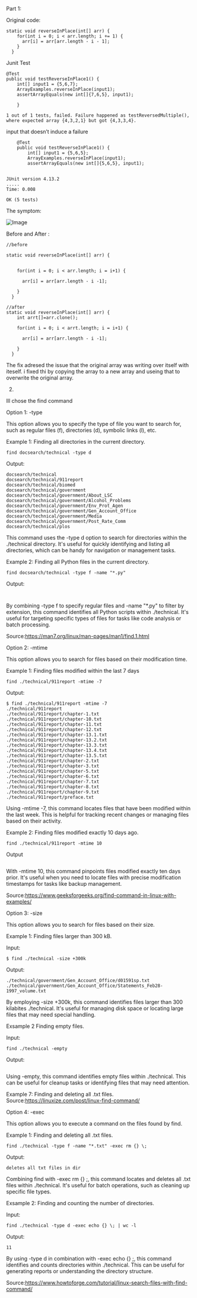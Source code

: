 
Part 1:

Original code:


```
static void reverseInPlace(int[] arr) {
    for(int i = 0; i < arr.length; i += 1) {
      arr[i] = arr[arr.length - i - 1];
    }
  }
```
Junit Test 
```
@Test 
public void testReverseInPlace1() {
    int[] input1 = {5,6,7};
    ArrayExamples.reverseInPlace(input1);
    assertArrayEquals(new int[]{7,6,5}, input1);
    
	}

1 out of 1 tests, failed. Failure happened as testReversedMultiple(), where expected array {4,3,2,1} but got {4,3,3,4}.

```

input that doesn’t induce a failure
```
    @Test 
    public void testReverseInPlace1() {
        int[] input1 = {5,6,5};
        ArrayExamples.reverseInPlace(input1);
        assertArrayEquals(new int[]{5,6,5}, input1);


JUnit version 4.13.2
.....
Time: 0.008

OK (5 tests)    
```


The symptom:




 ![Image](L3-1.PNG)





Before and After :
```
//before

static void reverseInPlace(int[] arr) {
    

    for(int i = 0; i < arr.length; i = i+1) {
       
      arr[i] = arr[arr.length - i -1];
      
    }
  }

//after
static void reverseInPlace(int[] arr) {
    int arrt[]=arr.clone();

    for(int i = 0; i < arrt.length; i = i+1) {
       
      arr[i] = arr[arr.length - i -1];
      
    }
  }
```
The fix adresed the issue that the original array was writing over itself with iteself. i fixed thi by copying the array to a new array and useing that to overwrite the original array.

 
2.
Ill chose the find command 

Option 1: -type

This option allows you to specify the type of file you want to search for, such as regular files (f), directories (d), symbolic links (l), etc.

Example 1: Finding all directories in the current directory.

```
find docsearch/technical -type d
```
Output:
```
docsearch/technical
docsearch/technical/911report
docsearch/technical/biomed
docsearch/technical/government
docsearch/technical/government/About_LSC
docsearch/technical/government/Alcohol_Problems
docsearch/technical/government/Env_Prot_Agen
docsearch/technical/government/Gen_Account_Office
docsearch/technical/government/Media
docsearch/technical/government/Post_Rate_Comm
docsearch/technical/plos
```


This command uses the -type d option to search for directories within the ./technical directory. It's useful for quickly identifying and listing all directories, which can be handy for navigation or management tasks.




Example 2: Finding all Python files in the current directory.
```
find docsearch/technical -type f -name "*.py"
```
Output:
```


```
By combining -type f to specify regular files and -name "*.py" to filter by extension, this command identifies all Python scripts within ./technical. It's useful for targeting specific types of files for tasks like code analysis or batch processing.



Source:https://man7.org/linux/man-pages/man1/find.1.html


Option 2: -mtime

This option allows you to search for files based on their modification time.

Example 1: Finding files modified within the last 7 days

```
find ./technical/911report -mtime -7
```
Output:
```
$ find ./technical/911report -mtime -7
./technical/911report
./technical/911report/chapter-1.txt
./technical/911report/chapter-10.txt
./technical/911report/chapter-11.txt
./technical/911report/chapter-12.txt
./technical/911report/chapter-13.1.txt
./technical/911report/chapter-13.2.txt
./technical/911report/chapter-13.3.txt
./technical/911report/chapter-13.4.txt
./technical/911report/chapter-13.5.txt
./technical/911report/chapter-2.txt
./technical/911report/chapter-3.txt
./technical/911report/chapter-5.txt
./technical/911report/chapter-6.txt
./technical/911report/chapter-7.txt
./technical/911report/chapter-8.txt
./technical/911report/chapter-9.txt
./technical/911report/preface.txt
```

Using -mtime -7, this command locates files that have been modified within the last week. This is helpful for tracking recent changes or managing files based on their activity.



Example 2: Finding files modified exactly 10 days ago.
```
find ./technical/911report -mtime 10
```
Output

```

```


With -mtime 10, this command pinpoints files modified exactly ten days prior. It's useful when you need to locate files with precise modification timestamps for tasks like backup management.


Source:https://www.geeksforgeeks.org/find-command-in-linux-with-examples/


Option 3: -size

This option allows you to search for files based on their size.

Example 1: Finding files larger than 300 kB.

Input:
```
$ find ./technical -size +300k
```

Output:
```
./technical/government/Gen_Account_Office/d01591sp.txt
./technical/government/Gen_Account_Office/Statements_Feb28-1997_volume.txt	
```


By employing -size +300k, this command identifies files larger than 300 kilabites ./technical. It's useful for managing disk space or locating large files that may need special handling.


Exsample 2 Finding empty files.

Input:
```
find ./technical -empty

```

Output:
```

```

Using -empty, this command identifies empty files within ./technical. This can be useful for cleanup tasks or identifying files that may need attention.

Example 7: Finding and deleting all .txt files.
Source:https://linuxize.com/post/linux-find-command/

Option 4: -exec

This option allows you to execute a command on the files found by find.

Example 1: Finding and deleting all .txt files.

```
find ./technical -type f -name "*.txt" -exec rm {} \;
```

Output:
```
deletes all txt files in dir
```



Combining find with -exec rm {} \;, this command locates and deletes all .txt files within ./technical. It's useful for batch operations, such as cleaning up specific file types.


Exsample 2: 	Finding and counting the number of directories.


Input:

```
find ./technical -type d -exec echo {} \; | wc -l
```


Output:
```
11
```

By using -type d in combination with -exec echo {} \;, this command identifies and counts directories within ./technical. This can be useful for generating reports or understanding the directory structure.

Source:https://www.howtoforge.com/tutorial/linux-search-files-with-find-command/



